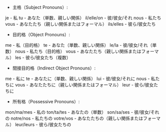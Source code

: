 
* 主格（Subject Pronouns）:

je - 私
tu - あなた（単数、親しい関係）
il/elle/on - 彼/彼女/それ
nous - 私たち
vous - あなたたち（親しい関係またはフォーマル）
ils/elles - 彼ら/彼女たち


* 目的格（Object Pronouns）:

me - 私（目的格）
te - あなた（単数、親しい関係）
le/la - 彼/彼女/それ（単数）
nous - 私たち（目的格）
vous - あなたたち（親しい関係またはフォーマル）
les - 彼ら/彼女たち（複数）


* 間接目的格（Indirect Object Pronouns）:

me - 私に
te - あなたに（単数、親しい関係）
lui - 彼/彼女/それに
nous - 私たちに
vous - あなたたちに（親しい関係またはフォーマル）
leur - 彼ら/彼女たちに


* 所有格（Possessive Pronouns）:

mon/ma/mes - 私の
ton/ta/tes - あなたの（単数）
son/sa/ses - 彼/彼女/それの
notre/nos - 私たちの
votre/vos - あなたたちの（親しい関係またはフォーマル）
leur/leurs - 彼ら/彼女たちの

